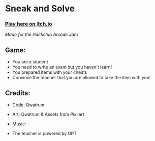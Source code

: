 # Sneak and Solve
### [Play here on Itch.io](https://qwatrum.itch.io/sneak-and-solve?secret=Ir0OZOuOgckGWRLBksnDFOt1qS0 "Play here on Itch.io")


*Made for the Hackclub Arcade Jam*

## Game:
- You are a student
- You need to write an exam but you haven't learn!
- You prepared items with your cheats
- Convince the teacher that you are allowed to take the item with you!


## Credits:
- Code: Qwatrum
- Art: Qwatrum & Assets from Pixilart
- Music: -


- The teacher is powered by GPT

